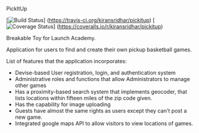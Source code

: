 PickItUp


[![Build Status](https://travis-ci.org/kiransridhar/pickitup.svg?branch=master)]
(https://travis-ci.org/kiransridhar/pickitup)
[![Coverage Status](https://coveralls.io/repos/kiransridhar/pickitup/badge.png)]
(https://coveralls.io/r/kiransridhar/pickitup)


Breakable Toy for Launch Academy.

Application for users to find and create their own pickup basketball games.

List of features that the application incorporates:
- Devise-based User registration, login, and authentication system
- Administrative roles and functions that allow Administrators
to manage other games
- Has a proximity-based search system that implements geocoder, that
lists locations within fifteen miles of the zip code given.
- Has the capability for image uploading
- Guests have almost the same rights as users except they can't post a new game.
- Integrated google maps API to allow visitors to view locations of games.
